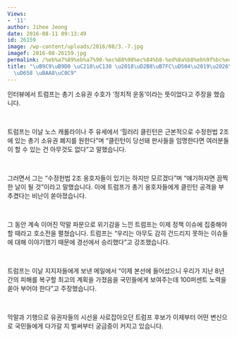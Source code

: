 ```yaml
---
Views:
- '11'
author: Jihee Jeong
date: 2016-08-11 09:13:49
id: 26159
image: /wp-content/uploads/2016/08/3.-7.jpg
imagef: 2016-08-26159.jpg
permalink: /%eb%a7%89%eb%a7%90-%ec%88%98%ec%84%b8-%ed%8a%b8%eb%9f%bc%ed%94%84%eb%8c%80%ec%a0%84%ed%99%98-%eb%aa%a8%ec%83%89/
title: "\uB9C9\uB9D0 \uC218\uC138 \u2018\uD2B8\uB7FC\uD504\u2019\u2026\uB300\uC804\
  \uD658 \uBAA8\uC0C9"
---
```


인터뷰에서 트럼프는 총기 소유권 수호가 ‘정치적 운동’이라는 뜻이었다고 주장을 했습니다.

&nbsp;

트럼프는 이날 노스 캐롤라이나 주 유세에서 ‘힐러리 클린턴은 근본적으로 수정헌법 2조에 있는 총기 소유권 폐지를 원한다”며 “클린턴이 당선돼 판사들을 임명한다면 여러분들이 할 수 있는 건 아무것도 없다”고 말했습니다.

&nbsp;

그러면서 그는 “수정헌법 2조 옹호자들이 있기는 하지만 모르겠다”며 “얘기하자면 끔찍한 날이 될 것”이라고 말했습니다. 이에 트럼프가 총기 옹호자들에게 클린턴 공격을 부추켰다는 비난이 쏟아졌습니다.

&nbsp;

그 동안 계속 이어진 막말 파문으로 위기감을 느낀 트럼프는 이제 정책 이슈에 집중해야 할 때라고 호소전을 펼쳤습니다. 트럼프는 “우리는 아무도 감히 건드리지 못하는 이슈들에 대해 이야기했기 때문에 경선에서 승리했다”고 강조했습니다.

&nbsp;

트럼프는 이날 지지자들에게 보낸 메일에서 “이제 본선에 들어섰으니 우리가 지난 8년간의 피해를 복구할 최고의 계획을 가졌음을 국민들에게 보여주는데 100퍼센트 노력을 쏟아 부어야 한다”고 주장했습니다.

&nbsp;

막말과 기행으로 유권자들의 시선을 사로잡아오던 트럼프 후보가 이제부터 어떤 변신으로 국민들에게 다가갈 지 벌써부터 궁금증이 커지고 있습니다.